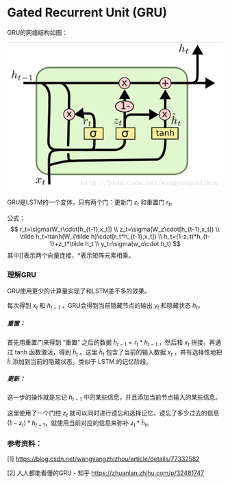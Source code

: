 # Gated Recurrent Unit (GRU)

GRU的网络结构如图：

 ![img](../image_storage/GRU.png) 

GRU是LSTM的一个变体，只有两个门：更新门 $z_t$ 和重置门 $r_t$。

公式：
$$
r_t=\sigma(W_r\cdot[h_{t-1},x_t]) \\
z_t=\sigma(W_z\cdot[h_{t-1},x_t]) \\
\tilde h_t=\tanh(W_{\tilde h}\cdot[r_t*h_{t-1},x_t]) \\
h_t=(1-z_t)*h_{t-1}+z_t*\tilde h_t \\
y_t=\sigma(w_o\cdot h_t)
$$
其中[]表示两个向量连接，*表示矩阵元素相乘。

### 理解GRU

GRU使用更少的计算量实现了和LSTM差不多的效果。

每次得到 $x_t$ 和 $h_{t-1}$ ，GRU会得到当前隐藏节点的输出 $y_t$ 和隐藏状态 $h_t$。

##### 重置：

首先用重置门来得到 “重置” 之后的数据 $\tilde h_{t-1}=r_t*h_{t-1}$ ，然后和 $x_t$ 拼接，再通过 tanh 函数激活，得到 $\tilde h_t$ 。这里 $\tilde h_t$ 包含了当前的输入数据 $x_t$ ，并有选择性地把 $\tilde h$ 添加到当前的隐藏状态。类似于 LSTM 的记忆阶段。

##### 更新：

这一步的操作就是忘记 $h_{t-1}$ 中的某些信息，并且添加当前节点输入的某些信息。

这里使用了一个门控 $z_t$ 就可以同时进行遗忘和选择记忆，遗忘了多少过去的信息 $(1-z_t)*h_{t-1}$，就使用当前对应的信息来弥补 $z_t*\tilde h_t$。



### 参考资料：

[1] https://blog.csdn.net/wangyangzhizhou/article/details/77332582

[2] 人人都能看懂的GRU - 知乎
https://zhuanlan.zhihu.com/p/32481747